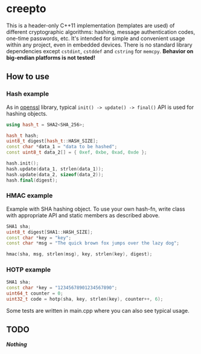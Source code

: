 # creepto

This is a header-only C++11 implementation (templates are used) of different cryptographic algorithms: hashing, message 
authentication codes, one-time passwords, etc. It's intended for simple and convenient usage within any project, even in 
embedded devices. There is no standard library dependencies except `cstdint`, `cstddef` and `cstring` for `memcpy`.
**Behavior on big-endian platforms is not tested!**

## How to use

### Hash example

As in [openssl][1] library, typical `init() -> update() -> final()` API is used for hashing objects. 

```cpp
using hash_t = SHA2<SHA_256>;

hash_t hash;
uint8_t digest[hash_t::HASH_SIZE];
const char *data_1 = "data to be hashed";
const uint8_t data_2[] = { 0xef, 0xbe, 0xad, 0xde };

hash.init();
hash.update(data_1, strlen(data_1));
hash.update(data_2, sizeof(data_2));
hash.final(digest);
```

### HMAC example

Example with SHA hashing object. To use your own hash-fn, write class with appropriate API and static members as described above.

```cpp
SHA1 sha;
uint8_t digest[SHA1::HASH_SIZE];
const char *key = "key";
const char *msg = "The quick brown fox jumps over the lazy dog";

hmac(sha, msg, strlen(msg), key, strlen(key), digest);
```

### HOTP example

```cpp
SHA1 sha;
const char *key = "12345678901234567890";
uint64_t counter = 0;
uint32_t code = hotp(sha, key, strlen(key), counter++, 6);
```

Some tests are written in main.cpp where you can also see typical usage.

## TODO

**_Nothing_**

[1]: https://github.com/openssl/openssl
